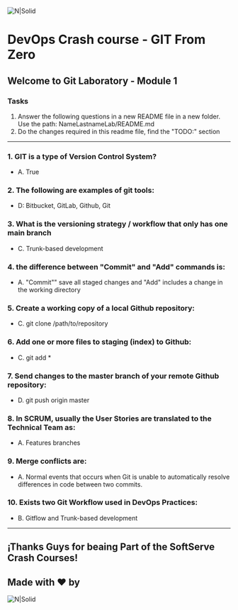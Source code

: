 ![N|Solid](https://media-exp2.licdn.com/dms/image/C4E0BAQEhqEYDn2-LkA/company-logo_100_100/0/1580391093627?e=1663200000&v=beta&t=EO7vueG3ailmZ1RfTbu4knkfQGiqf5LZa1RJ90nt5do)

# DevOps Crash course -​ GIT From Zero
## Welcome to Git Laboratory - Module 1

### Tasks
1. Answer the following questions in a new README file in a new folder. Use the path: NameLastnameLab/README.md
2. Do the changes required in this readme file, find the "TODO:" section

---
### 1. GIT is a type of Version Control System?

- A. True <br>


### 2. The following are examples of git tools:

- D: Bitbucket, GitLab, Github, Git <br>


### 3. What is the versioning strategy / workflow that only has one main branch

- C. Trunk-based development 


### 4. the difference between "Commit" and "Add" commands is:

- A. "Commit"" save all staged changes and "Add" includes a change in the working directory


### 5. Create a working copy of a local Github repository:

- C. git clone /path/to/repository 


### 6. Add one or more files to staging (index) to Github:

- C. git add * 


### 7. Send changes to the master branch of your remote  Github repository:

- D. git push origin master


### 8. In SCRUM, usually the User Stories are translated to the Technical Team as:

- A. Features branches


### 9. Merge conflicts are:

- A. Normal events that occurs when Git is unable to automatically resolve differences in code between two commits.


### 10. Exists two Git Workflow used in DevOps Practices:

- B. Gitflow and Trunk-based development 

---
## ¡Thanks Guys for beaing Part of the SoftServe Crash Courses! 
## Made with ❤ by 
![N|Solid](https://mms.businesswire.com/media/20211116006314/es/832960/4/SoftServe_Logo_2.jpg)


